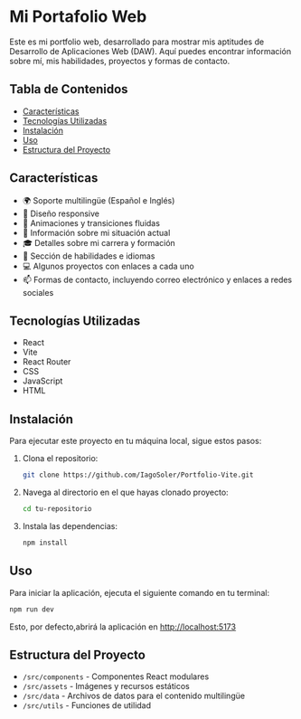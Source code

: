 # Mi Portafolio Web

Este es mi portfolio web, desarrollado para mostrar mis aptitudes de Desarrollo de Aplicaciones Web (DAW). Aquí puedes encontrar información sobre mí, mis habilidades, proyectos y formas de contacto.

## Tabla de Contenidos

- [Características](#características)
- [Tecnologías Utilizadas](#tecnologías-utilizadas)
- [Instalación](#instalación)
- [Uso](#uso)
- [Estructura del Proyecto ](#estructura-del-proyecto )

## Características

- 🌍 Soporte multilingüe (Español e Inglés)
- 📱 Diseño responsive
- 🎨 Animaciones y transiciones fluidas
- 👤 Información sobre mi situación actual
- 🎓 Detalles sobre mi carrera y formación
- 💪 Sección de habilidades e idiomas
- 💻 Algunos proyectos con enlaces a cada uno
- 📫 Formas de contacto, incluyendo correo electrónico y enlaces a redes sociales

## Tecnologías Utilizadas

- React
- Vite
- React Router
- CSS
- JavaScript
- HTML

## Instalación

Para ejecutar este proyecto en tu máquina local, sigue estos pasos:

1. Clona el repositorio:
   ```bash
   git clone https://github.com/IagoSoler/Portfolio-Vite.git
   ```
2. Navega al directorio en el que hayas clonado proyecto:
   ```bash
   cd tu-repositorio
   ```
3. Instala las dependencias:
   ```bash
   npm install
   ```

## Uso

Para iniciar la aplicación, ejecuta el siguiente comando en tu terminal:

```bash
npm run dev
```

Esto, por defecto,abrirá la aplicación en [http://localhost:5173](http://localhost:5173)

## Estructura del Proyecto 

- `/src/components` - Componentes React modulares
- `/src/assets` - Imágenes y recursos estáticos
- `/src/data` - Archivos de datos para el contenido multilingüe
- `/src/utils` - Funciones de utilidad
